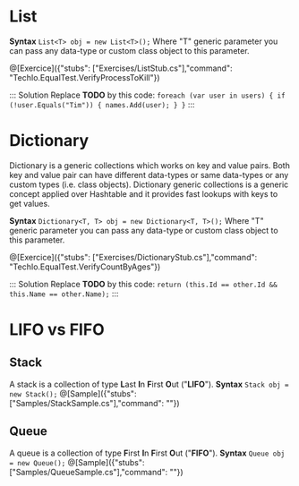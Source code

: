 # List

**Syntax**
`List<T> obj = new List<T>();`
Where "T" generic parameter you can pass any data-type or custom class object to this parameter.

@[Exercice]({"stubs": ["Exercises/ListStub.cs"],"command": "TechIo.EqualTest.VerifyProcessToKill"})

::: Solution
Replace **TODO** by this code:
             `
            foreach (var user in users)
            {
                if (!user.Equals("Tim"))
                {
                    names.Add(user);
                }
            }
`
:::

# Dictionary
   Dictionary is a generic collections which works on key and value pairs. Both key and value pair can have different data-types or same data-types or any custom types (i.e. class objects). Dictionary generic collections is a generic concept applied over Hashtable and it provides fast lookups with keys to get values.

**Syntax**
`Dictionary<T, T> obj = new Dictionary<T, T>();`
Where "T" generic parameter you can pass any data-type or custom class object to this parameter.

@[Exercice]({"stubs": ["Exercises/DictionaryStub.cs"],"command": "TechIo.EqualTest.VerifyCountByAges"})

::: Solution
Replace **TODO** by this code: `return (this.Id == other.Id && this.Name == other.Name);`
:::

# LIFO vs FIFO
## Stack
A stack is a collection of type **L**ast **I**n **F**irst **O**ut ("**LIFO**").
**Syntax**
`Stack obj = new Stack();`
@[Sample]({"stubs": ["Samples/StackSample.cs"],"command": ""})
## Queue
A queue is a collection of type **F**irst **I**n **F**irst **O**ut ("**FIFO**").
**Syntax**
`Queue obj = new Queue();`
@[Sample]({"stubs": ["Samples/QueueSample.cs"],"command": ""})
